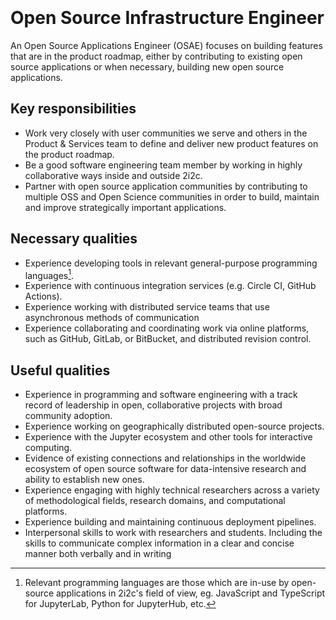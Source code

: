 ```{role} Open Source Applications Engineer

```

```{role} Engineer

```

# Open Source Infrastructure Engineer

An Open Source Applications Engineer (OSAE) focuses on building features that are in the product roadmap, either by contributing to existing open source applications or when necessary, building new open source applications.

## Key responsibilities

- Work very closely with user communities we serve and others in the Product & Services team to define and deliver new product features on the product roadmap. 
- Be a good software engineering team member by working in highly collaborative ways inside and outside 2i2c.
- Partner with open source application communities by contributing to multiple OSS and Open Science communities in order to build, maintain and improve strategically important applications.

## Necessary qualities

- Experience developing tools in relevant general-purpose programming languages[^relevant].
- Experience with continuous integration services (e.g. Circle CI, GitHub Actions).
- Experience working with distributed service teams that use asynchronous methods of communication
- Experience collaborating and coordinating work via online platforms, such as GitHub, GitLab, or BitBucket, and distributed revision control.


## Useful qualities

- Experience in programming and software engineering with a track record of leadership in open, collaborative projects with broad community adoption.
- Experience working on geographically distributed open-source projects.
- Experience with the Jupyter ecosystem and other tools for interactive computing.
- Evidence of existing connections and relationships in the worldwide ecosystem of open source software for data-intensive research and ability to establish new ones.
- Experience engaging with highly technical researchers across a variety of methodological fields, research domains, and computational platforms.
- Experience building and maintaining continuous deployment pipelines.
- Interpersonal skills to work with researchers and students. Including the skills to communicate complex information in a clear and concise manner both verbally and in writing

[^relevant]: Relevant programming languages are those which are in-use by open-source applications in 2i2c's field of view, eg. JavaScript and TypeScript for JupyterLab, Python for JupyterHub, etc.

